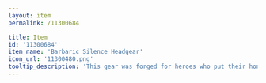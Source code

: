 ```yaml
---
layout: item
permalink: /11300684

title: Item
id: '11300684'
item_name: 'Barbaric Silence Headgear'
icon_url: '11300480.png'
tooltip_description: 'This gear was forged for heroes who put their honor on the line and competed with their all!'
---
```


